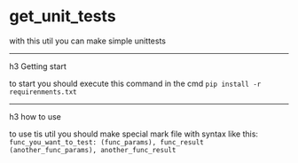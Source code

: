 # get_unit_tests
with this util you can make simple unittests

***

 h3 Getting start

to start you should execute this command in the cmd
`pip install -r requirenments.txt`

***

h3 how to use

to use tis util you should make special mark file with syntax like this:
`func_you_want_to_test:
 (func_params), func_result
 (another_func_params), another_func_result
 `
